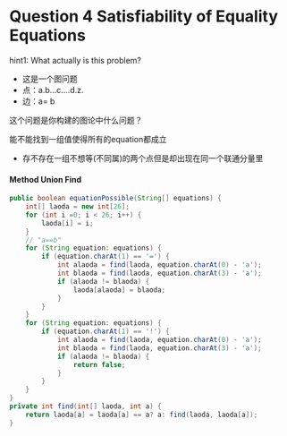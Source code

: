 # Question 4 Satisfiability of Equality Equations

hint1: What actually is this problem?

* 这是一个图问题
* 点：a.b...c....d.z.
* 边：a= b

这个问题是你构建的图论中什么问题？

能不能找到一组值使得所有的equation都成立

* 存不存在一组不想等(不同属)的两个点但是却出现在同一个联通分量里



#### Method Union Find

```java
public boolean equationPossible(String[] equations) {
    int[] laoda = new int[26];
    for (int i =0; i < 26; i++) {
        laoda[i] = i;
    }
    // "a==b"
    for (String equation: equations) {
        if (equation.charAt(1) == '=') {
            int alaoda = find(laoda, equation.charAt(0) - 'a');
            int blaoda = find(laoda, equation.charAt(3) - 'a');
            if (alaoda != blaoda) {
                laoda[alaoda] = blaoda;
            }
        }
    }
    for (String equation: equations) {
        if (equation.charAt(1) == '!') {
            int alaoda = find(laoda, equation.charAt(0) - 'a');
            int blaoda = find(laoda, equation.charAt(3) - 'a');
            if (alaoda != blaoda) {
                return false;
            }
        }   
    }
}
private int find(int[] laoda, int a) {
    return laoda[a] = laoda[a] == a? a: find(laoda, laoda[a]);
}
```
